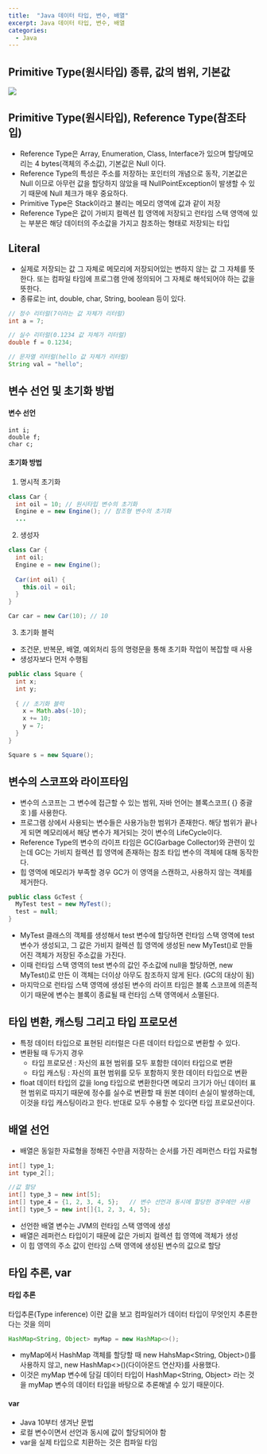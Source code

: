 ```yaml
---
title:  "Java 데이터 타입, 변수, 배열"
excerpt: Java 데이터 타입, 변수, 배열
categories:
  - Java
---
```



## Primitive Type(원시타입) 종류, 값의 범위, 기본값

<img src="https://cys779988.github.io/assets/img/java(4).png">

## Primitive Type(원시타입), Reference Type(참조타입)

- Reference Type은 Array, Enumeration, Class, Interface가 있으며 할당메모리는 4 bytes(객체의 주소값), 기본값은 Null 이다.
- Reference Type의 특성은 주소를 저장하는 포인터의 개념으로 동작, 기본값은 Null 이므로 아무런 값을 할당하지 않았을 때 NullPointException이 발생할 수 있기 때문에 Null 체크가 매우 중요하다.
- Primitive Type은 Stack이라고 불리는 메모리 영역에 값과 같이 저장
- Reference Type은 값이 가비지 컬렉션 힙 영역에 저장되고 런타임 스택 영역에 있는 부분은 해당 데이터의 주소값을 가지고 참조하는 형태로 저장되는 타입

## Literal
- 실제로 저장되는 값 그 자체로 메모리에 저장되어있는 변하지 않는 값 그 자체를 뜻한다. 또는 컴파일 타임에 프로그램 안에 정의되어 그 자체로 해석되어야 하는 값을 뜻한다.
- 종류로는 int, double, char, String, boolean 등이 있다.
  
```java
// 정수 리터럴(7이라는 값 자체가 리터럴)
int a = 7;

// 실수 리터럴(0.1234 값 자체가 리터럴)
double f = 0.1234;

// 문자열 리터럴(hello 값 자체가 리터럴)
String val = "hello";
```  

## 변수 선언 및 초기화 방법

#### 변수 선언
  
```
int i;
double f;
char c;
```  

#### 초기화 방법

1. 명시적 초기화

  
```java
class Car {
  int oil = 10; // 원시타입 변수의 초기화
  Engine e = new Engine(); // 참조형 변수의 초기화
  ...
```  

2. 생성자

  
```java
class Car {
  int oil;
  Engine e = new Engine();
  
  Car(int oil) {
    this.oil = oil;
  }
}

Car car = new Car(10); // 10
```  

3. 초기화 블럭
- 조건문, 반복문, 배열, 예외처리 등의 명령문을 통해 초기화 작업이 복잡할 때 사용
- 생성자보다 먼저 수행됨
  
```java
public class Square {
  int x;
  int y;
  
  { // 초기화 블럭
    x = Math.abs(-10);
    x += 10;
    y = 7;
  }
}

Square s = new Square();
```  

## 변수의 스코프와 라이프타임
- 변수의 스코프는 그 변수에 접근할 수 있는 범위, 자바 언어는 블록스코프( {} 중괄호 )를 사용한다.
- 프로그램 상에서 사용되는 변수들은 사용가능한 범위가 존재한다. 해당 범위가 끝나게 되면 메모리에서 해당 변수가 제거되는 것이 변수의 LifeCycle이다.
- Reference Type의 변수의 라이프 타임은 GC(Garbage Collector)와 관련이 있는데 GC는 가비지 컬렉션 힙 영역에 존재하는 참조 타입 변수의 객체에 대해 동작한다.
- 힙 영역에 메모리가 부족할 경우 GC가 이 영역을 스캔하고, 사용하지 않는 객체를 제거한다.

  
```java
public class GcTest {
  MyTest test = new MyTest();
  test = null;
}
```  

- MyTest 클래스의 객체를 생성해서 test 변수에 할당하면 런타임 스택 영역에 test 변수가 생성되고, 그 값은 가비지 컬렉션 힙 영역에 생성된 new MyTest()로 만들어진 객체가 저장된 주소값을 가진다.
- 이때 런타임 스택 영역의 test 변수의 값인 주소값에 null을 할당하면, new MyTest()로 만든 이 객체는 더이상 아무도 참조하지 않게 된다. (GC의 대상이 됨)
- 마지막으로 런타임 스택 영역에 생성된 변수의 라이프 타임은 블록 스코프에 의존적이기 때문에 변수는 블록이 종료될 때 런타임 스택 영역에서 소멸된다.

## 타입 변환, 캐스팅 그리고 타입 프로모션
- 특정 데이터 타입으로 표현된 리터럴은 다른 데이터 타입으로 변환할 수 있다.
- 변환될 때 두가지 경우
  - 타입 프로모션 : 자신의 표현 범위를 모두 포함한 데이터 타입으로 변환
  - 타입 캐스팅 : 자신의 표현 범위를 모두 포함하지 못한 데이터 타입으로 변환
- float 데이터 타입의 값을 long 타입으로 변환한다면 메모리 크기가 아닌 데이터 표현 범위로 따지기 때문에 정수를 실수로 변환할 때 원본 데이터 손실이 발생하는데, 이것을 타입 캐스팅이라고 한다. 반대로 모두 수용할 수 있다면 타입 프로모션이다.

## 배열 선언
- 배열은 동일한 자료형을 정해진 수만큼 저장하는 순서를 가진 레퍼런스 타입 자료형

  
```java
int[] type_1;
int type_2[];

//값 할당
int[] type_3 = new int[5];
int[] type_4 = {1, 2, 3, 4, 5};   // 변수 선언과 동시에 할당한 경우에만 사용
int[] type_5 = new int[]{1, 2, 3, 4, 5};
```  

- 선언한 배열 변수는 JVM의 런타임 스택 영역에 생성
- 배열은 레퍼런스 타입이기 때문에 값은 가비지 컬렉션 힙 영역에 객체가 생성
- 이 힙 영역의 주소 값이 런타임 스택 영역에 생성된 변수의 값으로 할당

## 타입 추론, var

#### 타입 추론
타입추론(Type inference) 이란 값을 보고 컴파일러가 데이터 타입이 무엇인지 추론한다는 것을 의미
  
```java
HashMap<String, Object> myMap = new HashMap<>();
```  

- myMap에서 HashMap 객체를 할당할 때 new HahsMap<String, Object>()를 사용하지 않고, new HashMap<>()(다이아몬드 연산자)를 사용했다.
- 이것은 myMap 변수에 담길 데이터 타입이 HashMap<String, Object> 라는 것을 myMap 변수의 데이터 타입을 바탕으로 추론해낼 수 있기 때문이다.

#### var
- Java 10부터 생겨난 문법
- 로컬 변수이면서 선언과 동시에 값이 할당되어야 함
- var을 실제 타입으로 치환하는 것은 컴파일 타임
